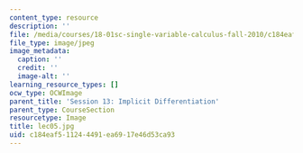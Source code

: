 ```yaml
---
content_type: resource
description: ''
file: /media/courses/18-01sc-single-variable-calculus-fall-2010/c184eaf511244491ea6917e46d53ca93_lec05.jpg
file_type: image/jpeg
image_metadata:
  caption: ''
  credit: ''
  image-alt: ''
learning_resource_types: []
ocw_type: OCWImage
parent_title: 'Session 13: Implicit Differentiation'
parent_type: CourseSection
resourcetype: Image
title: lec05.jpg
uid: c184eaf5-1124-4491-ea69-17e46d53ca93
---
```

